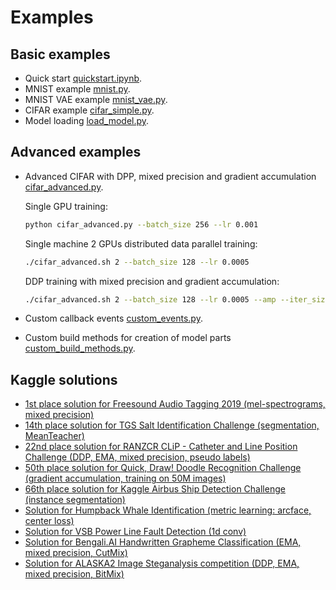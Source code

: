# Examples

## Basic examples

* Quick start [quickstart.ipynb](quickstart.ipynb).
* MNIST example [mnist.py](mnist.py).    
* MNIST VAE example [mnist_vae.py](mnist_vae.py).
* CIFAR example [cifar_simple.py](cifar_simple.py). 
* Model loading [load_model.py](load_model.py).

Advanced examples
-----------------

* Advanced CIFAR with DPP, mixed precision and gradient accumulation [cifar_advanced.py](cifar_advanced.py).

    Single GPU training:

    ```bash
    python cifar_advanced.py --batch_size 256 --lr 0.001
    ```
 
    Single machine 2 GPUs distributed data parallel training:

    ```bash
    ./cifar_advanced.sh 2 --batch_size 128 --lr 0.0005
    ```

    DDP training with mixed precision and gradient accumulation:

    ```bash
    ./cifar_advanced.sh 2 --batch_size 128 --lr 0.0005 --amp --iter_size 2
    ```
    
* Custom callback events [custom_events.py](custom_events.py).
* Custom build methods for creation of model parts [custom_build_methods.py](custom_build_methods.py).

Kaggle solutions
----------------

* [1st place solution for Freesound Audio Tagging 2019 (mel-spectrograms, mixed precision)](https://github.com/lRomul/argus-freesound)
* [14th place solution for TGS Salt Identification Challenge (segmentation, MeanTeacher)](https://github.com/lRomul/argus-tgs-salt)
* [22nd place solution for RANZCR CLiP - Catheter and Line Position Challenge (DDP, EMA, mixed precision, pseudo labels)](https://github.com/lRomul/ranzcr-clip)
* [50th place solution for Quick, Draw! Doodle Recognition Challenge (gradient accumulation, training on 50M images)](https://github.com/lRomul/argus-quick-draw)
* [66th place solution for Kaggle Airbus Ship Detection Challenge (instance segmentation)](https://github.com/OniroAI/Universal-segmentation-baseline-Kaggle-Airbus-Ship-Detection)
* [Solution for Humpback Whale Identification (metric learning: arcface, center loss)](https://github.com/lRomul/argus-humpback-whale)
* [Solution for VSB Power Line Fault Detection (1d conv)](https://github.com/lRomul/argus-vsb-power)
* [Solution for Bengali.AI Handwritten Grapheme Classification (EMA, mixed precision, CutMix)](https://github.com/lRomul/argus-bengali-ai)
* [Solution for ALASKA2 Image Steganalysis competition (DDP, EMA, mixed precision, BitMix)](https://github.com/lRomul/argus-alaska)
